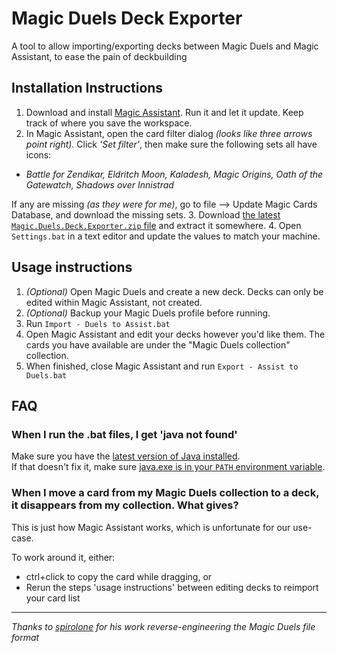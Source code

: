 # Magic Duels Deck Exporter
A tool to allow importing/exporting decks between Magic Duels and Magic Assistant, to ease the pain of deckbuilding

## Installation Instructions
1. Download and install [Magic Assistant](https://sourceforge.net/projects/mtgbrowser/).  Run it and let it update.  Keep track of where you save the workspace.
2. In Magic Assistant, open the card filter dialog _(looks like three arrows point right)_. Click _'Set filter'_, then make sure the following sets all have icons:
  * _Battle for Zendikar, Eldritch Moon, Kaladesh, Magic Origins, Oath of the Gatewatch, Shadows over Innistrad_
  
  If any are missing _(as they were for me)_, go to file --> Update Magic Cards Database, and download the missing sets.
3. Download [the latest `Magic.Duels.Deck.Exporter.zip` file](https://github.com/BlueRaja/Magic-Duels-Deck-Exporter/releases) and extract it somewhere.
4. Open `Settings.bat` in a text editor and update the values to match your machine.

## Usage instructions
1. _(Optional)_ Open Magic Duels and create a new deck.  Decks can only be edited within Magic Assistant, not created.
2. _(Optional)_ Backup your Magic Duels profile before running.
3. Run `Import - Duels to Assist.bat`
4. Open Magic Assistant and edit your decks however you'd like them.  The cards you have available are under the "Magic Duels collection" collection.
5. When finished, close Magic Assistant and run `Export - Assist to Duels.bat`

## FAQ

### When I run the .bat files, I get 'java not found'
Make sure you have the [latest version of Java installed](https://java.com/en/download/).  
If that doesn't fix it, make sure [java.exe is in your `PATH` environment variable](http://docs.oracle.com/javase/7/docs/webnotes/install/windows/jdk-installation-windows.html#path).

### When I move a card from my Magic Duels collection to a deck, it disappears from my collection. What gives?
This is just how Magic Assistant works, which is unfortunate for our use-case.

To work around it, either:
* ctrl+click to copy the card while dragging, or
* Rerun the steps 'usage instructions' between editing decks to reimport your card list

---

_Thanks to [spirolone](http://www.slightlymagic.net/forum/viewtopic.php?f=99&t=17931) for his work reverse-engineering the Magic Duels file format_
